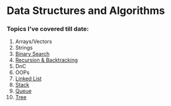 # Data Structures and Algorithms

### Topics I've covered till date:
1. Arrays/Vectors
2. Strings
3. [Binary Search](https://github.com/riyasachdeva04/dsa/tree/main/dsa/binary-search%20%26%20sorting/BS1%20Cods)
4. [Recursion & Backtracking](https://github.com/riyasachdeva04/dsa/tree/main/dsa/reccursion)
5. DnC
6. OOPs
7. [Linked List](https://github.com/riyasachdeva04/dsa/tree/main/dsa/linked%20list)
8. [Stack](https://github.com/riyasachdeva04/dsa/tree/main/dsa/stack)
9. [Queue](https://github.com/riyasachdeva04/dsa/tree/main/dsa/queue)
10. [Tree](https://github.com/riyasachdeva04/dsa/tree/main/dsa/tree)
